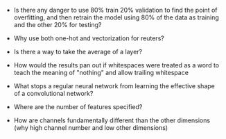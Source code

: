 - Is there any danger to use 80% train 20% validation to find the point of overfitting, and then retrain the model using 80% of the data as training and the other 20% for testing?

- Why use both one-hot and vectorization for reuters?

- Is there a way to take the average of a layer?

- How would the results pan out if whitespaces were treated as a word to teach the meaning of "nothing" and allow trailing whitespace

- What stops a regular neural network from learning the effective shape of a convolutional network?
- Where are the number of features specified?
- How are channels fundamentally different than the other dimensions (why high channel number and low other dimensions)